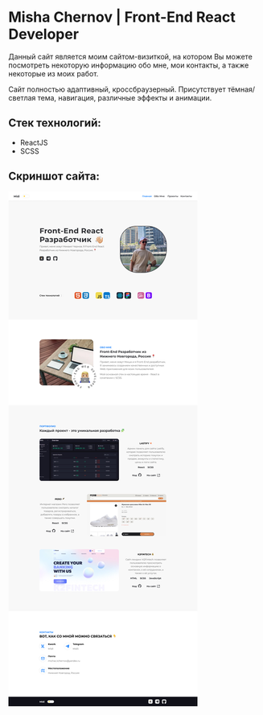 # Misha Chernov | Front-End React Developer

Данный сайт является моим сайтом-визиткой, на котором Вы можете посмотреть некоторую информацию обо мне, мои контакты, а также некоторые из моих работ.

Сайт полностью адаптивный, кроссбраузерный. Присутствует тёмная/светлая тема, навигация, различные эффекты и анимации.

## Стек технологий:
- ReactJS
- SCSS

## Скриншот сайта:
<img alt="Скриншот Сайта" src="./src/assets/images/website-screenshot.jpg"/>
